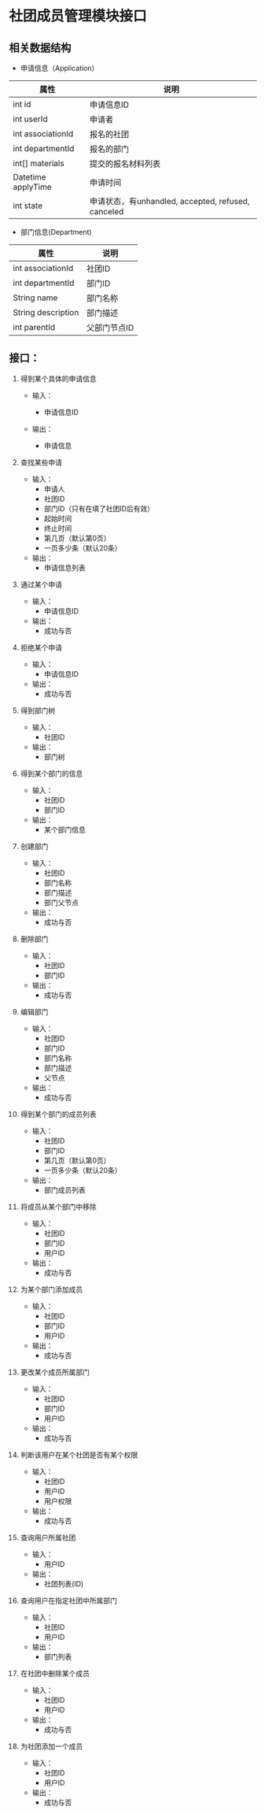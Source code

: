 # 社团成员管理模块接口

## 相关数据结构

- 申请信息（Application）

| 属性               | 说明                                               |
| ------------------ | -------------------------------------------------- |
| int id             | 申请信息ID                                         |
| int userId         | 申请者                                             |
| int associationId  | 报名的社团                                         |
| int departmentId   | 报名的部门                                         |
| int[] materials    | 提交的报名材料列表                                 |
| Datetime applyTime | 申请时间                                           |
| int state          | 申请状态，有unhandled, accepted, refused, canceled |

- 部门信息(Department)

| 属性               | 说明         |
| ------------------ | ------------ |
| int associationId  | 社团ID       |
| int departmentId   | 部门ID       |
| String name        | 部门名称     |
| String description | 部门描述     |
| int parentId       | 父部门节点ID |

## 接口：

1. 得到某个具体的申请信息

   - 输入：
     - 申请信息ID

   - 输出：
     - 申请信息
2. 查找某些申请

   - 输入：
     - 申请人
     - 社团ID
     - 部门ID（只有在填了社团ID后有效）
     - 起始时间
     - 终止时间
     - 第几页（默认第0页）
     - 一页多少条（默认20条）
   - 输出：
     - 申请信息列表
3. 通过某个申请

   - 输入：
     - 申请信息ID
   - 输出：
     - 成功与否
4. 拒绝某个申请

   - 输入：
     - 申请信息ID
   - 输出：
     - 成功与否
5. 得到部门树

   - 输入：
     - 社团ID
   - 输出：
     - 部门树
6. 得到某个部门的信息

   - 输入：
     - 社团ID
     - 部门ID
   - 输出：
     - 某个部门信息
7. 创建部门

   - 输入：
     - 社团ID
     - 部门名称
     - 部门描述
     - 部门父节点
   - 输出：
     - 成功与否
8. 删除部门

   - 输入：
     - 社团ID
     - 部门ID
   - 输出：
     - 成功与否
9. 编辑部门

   - 输入：
     - 社团ID
     - 部门ID
     - 部门名称
     - 部门描述
     - 父节点
   - 输出：
     - 成功与否
10. 得到某个部门的成员列表

    - 输入：
      - 社团ID
      - 部门ID
      - 第几页（默认第0页）
      - 一页多少条（默认20条）
    - 输出：
      - 部门成员列表
11. 将成员从某个部门中移除

    - 输入：
      - 社团ID
      - 部门ID
      - 用户ID
    - 输出：
      - 成功与否
12. 为某个部门添加成员

    - 输入：
      - 社团ID
      - 部门ID
      - 用户ID
    - 输出：
      - 成功与否
13. 更改某个成员所属部门

    - 输入：
      - 社团ID
      - 部门ID
      - 用户ID
    - 输出：
      - 成功与否
14. 判断该用户在某个社团是否有某个权限

    - 输入：
      - 社团ID
      - 用户ID
      - 用户权限
    - 输出：
      - 成功与否
15. 查询用户所属社团
    - 输入：
      - 用户ID
    - 输出：
      - 社团列表(ID)
16. 查询用户在指定社团中所属部门
    - 输入：
      - 社团ID
      - 用户ID
    - 输出：
      - 部门列表
17. 在社团中删除某个成员
    - 输入：
      - 社团ID
      - 用户ID
    - 输出：
      - 成功与否
18. 为社团添加一个成员
    - 输入：
      - 社团ID
      - 用户ID
    - 输出：
      - 成功与否